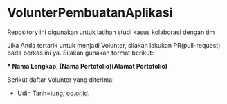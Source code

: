 # VolunterPembuatanAplikasi
Repository ini digunakan untuk latihan studi kasus kolaborasi dengan tim

Jika Anda tertarik untuk menjadi Volunter, silakan lakukan PR(pull-request) pada berkas ini ya. Silakan gunakan format berikut:


**\* Nama Lengkap, [Nama Portofolio](Alamat Portofolio)**


Berikut daftar Volunter yang diterima:

* Udin Tanh=jung, [oo.or.id](https://oo.or.id).
